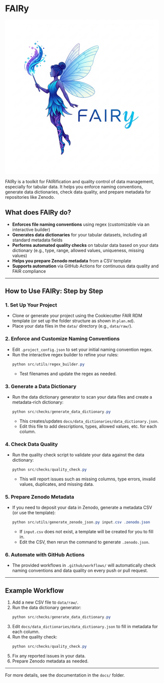 # FAIRy

![FAIRy Logo](FAIRy_logo.jpg)

FAIRy is a toolkit for FAIRification and quality control of data management, especially for tabular data. It helps you enforce naming conventions, generate data dictionaries, check data quality, and prepare metadata for repositories like Zenodo.

## What does FAIRy do?
- **Enforces file naming conventions** using regex (customizable via an interactive builder)
- **Generates data dictionaries** for your tabular datasets, including all standard metadata fields
- **Performs automated quality checks** on tabular data based on your data dictionary (e.g., type, range, allowed values, uniqueness, missing values)
- **Helps you prepare Zenodo metadata** from a CSV template
- **Supports automation** via GitHub Actions for continuous data quality and FAIR compliance

---

## How to Use FAIRy: Step by Step

### 1. Set Up Your Project
- Clone or generate your project using the Cookiecutter FAIR RDM template (or set up the folder structure as shown in `plan.md`).
- Place your data files in the `data/` directory (e.g., `data/raw/`).

### 2. Enforce and Customize Naming Conventions
- Edit `.project_config.json` to set your initial naming convention regex.
- Run the interactive regex builder to refine your rules:
  ```powershell
  python src/utils/regex_builder.py
  ```
  - Test filenames and update the regex as needed.

### 3. Generate a Data Dictionary
- Run the data dictionary generator to scan your data files and create a metadata-rich dictionary:
  ```powershell
  python src/checks/generate_data_dictionary.py
  ```
  - This creates/updates `docs/data_dictionaries/data_dictionary.json`.
  - Edit this file to add descriptions, types, allowed values, etc. for each column.

### 4. Check Data Quality
- Run the quality check script to validate your data against the data dictionary:
  ```powershell
  python src/checks/quality_check.py
  ```
  - This will report issues such as missing columns, type errors, invalid values, duplicates, and missing data.

### 5. Prepare Zenodo Metadata
- If you need to deposit your data in Zenodo, generate a metadata CSV (or use the template):
  ```powershell
  python src/utils/generate_zenodo_json.py input.csv .zenodo.json
  ```
  - If `input.csv` does not exist, a template will be created for you to fill in.
  - Edit the CSV, then rerun the command to generate `.zenodo.json`.

### 6. Automate with GitHub Actions
- The provided workflows in `.github/workflows/` will automatically check naming conventions and data quality on every push or pull request.

---

## Example Workflow
1. Add a new CSV file to `data/raw/`.
2. Run the data dictionary generator:
   ```powershell
   python src/checks/generate_data_dictionary.py
   ```
3. Edit `docs/data_dictionaries/data_dictionary.json` to fill in metadata for each column.
4. Run the quality check:
   ```powershell
   python src/checks/quality_check.py
   ```
5. Fix any reported issues in your data.
6. Prepare Zenodo metadata as needed.

---

For more details, see the documentation in the `docs/` folder.

